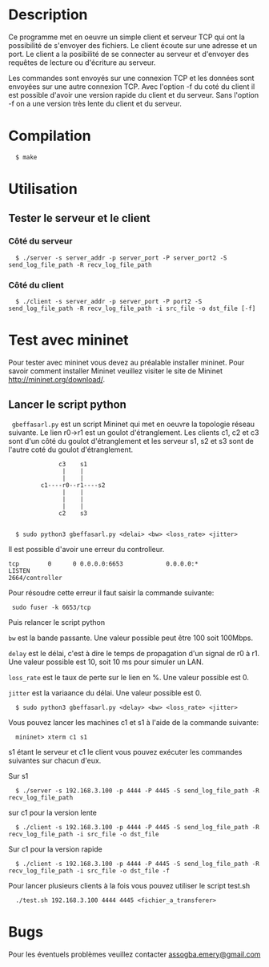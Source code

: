 # Description

Ce programme met en oeuvre un simple client et serveur TCP qui ont la 
possibilité de s'envoyer des fichiers. Le client écoute sur une adresse 
et un port. Le client a la posibilité de se connecter au serveur et d'envoyer 
des requêtes de lecture ou d'écriture au serveur.

Les commandes sont envoyés sur une connexion TCP et les données sont envoyées 
sur une autre connexion TCP. Avec l'option -f du coté du client il est possible 
d'avoir une version rapide  du client et du serveur. 
Sans l'option -f on a une version très lente  du client et du serveur. 

# Compilation
  ```
    $ make
  ```
# Utilisation
## Tester le serveur et le client
### Côté du serveur
```
  $ ./server -s server_addr -p server_port -P server_port2 -S send_log_file_path -R recv_log_file_path
```

### Côté du client

```
  $ ./client -s server_addr -p server_port -P port2 -S send_log_file_path -R recv_log_file_path -i src_file -o dst_file [-f]
```

# Test avec mininet
Pour tester avec mininet vous devez au préalable installer mininet. Pour savoir
comment installer Mininet veuillez visiter le site de Mininet http://mininet.org/download/.

## Lancer le script python

` gbeffasarl.py` est un script Mininet qui met en oeuvre la topologie réseau
suivante. Le lien r0->r1 est un goulot d'étranglement. Les clients c1, c2 et c3
sont d'un côté du goulot d'étranglement et les serveur s1, s2 et s3 sont de 
l'autre coté du goulot d'étranglement.

```
              c3    s1    
               |    |
               |    |
         c1----r0--r1----s2
               |    | 
               |    | 
               |    | 
              c2    s3  
               
``` 


```
  $ sudo python3 gbeffasarl.py <delai> <bw> <loss_rate> <jitter>
```

Il est possible d'avoir une erreur du controlleur.

```
tcp        0      0 0.0.0.0:6653            0.0.0.0:*               LISTEN     
2664/controller
```

Pour résoudre cette erreur il faut saisir la commande suivante:

```
 sudo fuser -k 6653/tcp
```

Puis relancer le script python

`bw` est la bande passante. Une valeur possible peut être 100 soit 100Mbps.

`delay` est le délai, c'est à dire le temps de propagation d'un signal de r0 à
r1. Une valeur possible est 10, soit 10 ms pour simuler un LAN.

`loss_rate` est le taux de perte sur le lien en %. Une valeur possible est 0.

`jitter` est la variaance du délai. Une valeur possible est 0.

```
  $ sudo python3 gbeffasarl.py <delay> <bw> <loss_rate> <jitter>
```

Vous pouvez lancer les machines c1 et s1 à l'aide de la commande suivante:

```
  mininet> xterm c1 s1
``` 

s1 étant le serveur et c1 le client vous pouvez exécuter les commandes suivantes sur chacun d'eux.

Sur s1 

```
  $ ./server -s 192.168.3.100 -p 4444 -P 4445 -S send_log_file_path -R recv_log_file_path
``` 

sur c1 pour la version lente
```
  $ ./client -s 192.168.3.100 -p 4444 -P 4445 -S send_log_file_path -R recv_log_file_path -i src_file -o dst_file 
```

Sur c1 pour la version rapide
```
  $ ./client -s 192.168.3.100 -p 4444 -P 4445 -S send_log_file_path -R recv_log_file_path -i src_file -o dst_file -f
```

Pour lancer plusieurs clients à la fois vous pouvez utiliser le script test.sh

```
  ./test.sh 192.168.3.100 4444 4445 <fichier_a_transferer>
```

# Bugs
Pour les éventuels problèmes veuillez contacter assogba.emery@gmail.com
